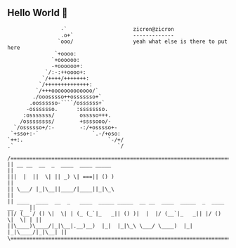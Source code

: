 ## Hello World 👋
```
                 -`                     zicron@zicron
                 .o+`                   -------------
                `ooo/                   yeah what else is there to put here
               `+oooo:                  
              `+oooooo:                  
              -+oooooo+:                 
            `/:-:++oooo+:                
           `/++++/+++++++:               
          `/++++++++++++++:              
         `/+++ooooooooooooo/`            
        ./ooosssso++osssssso+`           
       .oossssso-````/ossssss+`          
      -osssssso.      :ssssssso.         
     :osssssss/        osssso+++.
    /ossssssss/        +ssssooo/-                                
  `/ossssso+/:-        -:/+osssso+-                              
 `+sso+:-`                 `.-/+oso:
`++:.                           `-/+/
.`                                 `/

/==============================================================================\
|| __ __  __  _  ____  ____ _____                                             ||
|||  |  ||  \| || _) \| ===|| () )                                            ||
|| \___/ |_|\__||____/|____||_|\_\                                            ||
|| ____  ____  __  _   ____  _____ _____  __ __  ____  _____  _  ____  __  _  ||
||/ (__`/ () \|  \| | (_ (_`|_   _|| () )|  |  |/ (__`|_   _|| |/ () \|  \| | ||
||\____)\____/|_|\__|.__)__)  |_|  |_|\_\ \___/ \____)  |_|  |_|\____/|_|\__| ||
\==============================================================================/

```

<!--
**Zicr0n/Zicr0n** is a ✨ _special_ ✨ repository because its `README.md` (this file) appears on your GitHub profile.

Here are some ideas to get you started:

- 🔭 I’m currently working on ...
- 🌱 I’m currently learning ...
- 👯 I’m looking to collaborate on ...
- 🤔 I’m looking for help with ...
- 💬 Ask me about ...
- 📫 How to reach me: ...
- 😄 Pronouns: ...
- ⚡ Fun fact: ...
-->
